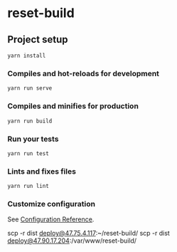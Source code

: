 # reset-build

## Project setup
```
yarn install
```

### Compiles and hot-reloads for development
```
yarn run serve
```

### Compiles and minifies for production
```
yarn run build
```

### Run your tests
```
yarn run test
```

### Lints and fixes files
```
yarn run lint
```

### Customize configuration
See [Configuration Reference](https://cli.vuejs.org/config/).

scp -r dist deploy@47.75.4.117:~/reset-build/
scp -r dist deploy@47.90.17.204:/var/www/reset-build/